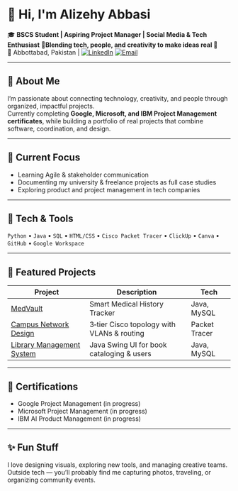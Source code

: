   
# 👋 Hi, I'm Alizehy Abbasi

🎓 **BSCS Student | Aspiring Project Manager | Social Media & Tech Enthusiast**
  🚀**Blending tech, people, and creativity to make ideas real 🚀**   
📍 Abbottabad, Pakistan | [![LinkedIn](https://img.shields.io/badge/LinkedIn-0077B5?style=flat&logo=linkedin&logoColor=white)](https://linkedin.com/in/alizehy-kibria-7550a1211)
[![Email](https://img.shields.io/badge/Email-D14836?style=flat&logo=gmail&logoColor=white)](mailto:alizehyabbasi@gmail.com)

---

## 🌱 About Me
I’m passionate about connecting technology, creativity, and people through organized, impactful projects.  
Currently completing **Google, Microsoft, and IBM Project Management certificates**, while building a portfolio of real projects that combine software, coordination, and design.

---

## 🧭 Current Focus
- Learning Agile & stakeholder communication  
- Documenting my university & freelance projects as full case studies  
- Exploring product and project management in tech companies  

---

## 🧰 Tech & Tools
`Python` • `Java` • `SQL` • `HTML/CSS` • `Cisco Packet Tracer` • `ClickUp` • `Canva` • `GitHub` • `Google Workspace`

---

## 💼 Featured Projects
| Project | Description | Tech |
|----------|--------------|------|
| [MedVault](./MedVault) | Smart Medical History Tracker | Java, MySQL |
| [Campus Network Design](./CampusNetworkDesign) | 3‑tier Cisco topology with VLANs & routing | Packet Tracer |
| [Library Management System](./LibraryManagementSystem) | Java Swing UI for book cataloging & users | Java, MySQL |

---

## 🧠 Certifications
- Google Project Management (in progress)  
- Microsoft Project Management (in progress)  
- IBM AI Product Management (in progress)  

---

## ✨ Fun Stuff
I love designing visuals, exploring new tools, and managing creative teams.  
Outside tech — you’ll probably find me capturing photos, traveling, or organizing community events.
